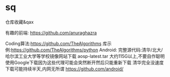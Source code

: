 # sq
仓库收藏&amp;qax

有趣的前端:
          https://github.com/anuraghazra
    
Coding算法:https://github.com/TheAlgorithms
    库示例:https://github.com/TheAlgorithms/python
Android:
完整源代码:清华/北大/哈尔滨工业大学等学校镜像网站下载 aosp-latest.tar 大约115G以上,不要自作聪明使用Google下载因为这些代理可能会突然断开然后只能重新下载
       清华完全没速度下载可能持续半天,内网无所谓
       https://github.com/android/
